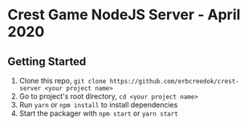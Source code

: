 Crest Game NodeJS Server - April 2020
===========================================


## Getting Started

1. Clone this repo, `git clone https://github.com/erbcreedok/crest-server <your project name>`
2. Go to project's root directory, `cd <your project name>`
3. Run `yarn` or `npm install` to install dependencies
4. Start the packager with `npm start` or `yarn start`
